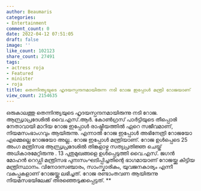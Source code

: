 ```yaml
---
author: Beaumaris
categories:
- Entertainment
comment_count: 0
date: 2022-04-12 07:51:05
draft: false
image: ''
like_count: 102123
share_count: 27491
tags:
- actress roja
- Featured
- minister
- roja
title: തെന്നിന്ത്യയുടെ ഹൃദയസ്പന്ദനമായിരുന്ന നടി റോജ ഇപ്പോൾ മന്ത്രി റോജയാണ്
view_count: 2154635
---
```


ഒരുകാലത്തു തെന്നിന്ത്യയുടെ ഹൃദയസ്പന്ദനമായിരുന്നു നടി റോജ. ആന്ധ്രാപ്രദേശിൽ വൈ.എസ്.ആർ. കോൺഗ്രസ് പാർട്ടിയുടെ തീപ്പൊരി നേതാവായി മാറിയ റോജ ഇപ്പോൾ രാഷ്ട്രീയത്തിൽ ഏറെ സജീവമാണ്, നിയമസംഭാംഗവും ആയിരുന്നു. എന്നാൽ റോജ ഇപ്പോൾ അഭിനേത്രി റോജയോ എമ്മെല്ലെ റോജയോ അല്ല.. റോജ ഇപ്പോൾ മന്ത്രിയാണ്. റോജ ഉൾപ്പെടെ 25 അംഗ മന്ത്രിസഭ ആന്ധ്രപ്രദേശിൽ തിങ്കളാഴ്ച സത്യപ്രതിജ്ഞ ചെയ്ത് അധികാരമേറ്റിരുന്നു . 13 പുതുമുഖങ്ങളെ ഉൾപ്പെടുത്തി വൈ.എസ്. ജഗൻ മോഹൻ റെഡ്ഡി മന്ത്രിസഭ പുനഃസംഘടിപ്പിച്ചതിന്റെ ഭാഗമായാണ് റോജയ്ക്കു കിട്ടിയ മന്ത്രിസ്ഥാനം. വിനോദസഞ്ചാരം, സാംസ്കാരികം, യുവജനകാര്യം എന്നീ വകുപ്പുകളാണ് റോജയ്ക്കു ലഭിച്ചത്. റോജ രണ്ടാംതവണ ആയിരുന്നു നിയമസഭയിലേക്ക് തിരഞ്ഞെടുക്കപ്പെട്ടത്. **